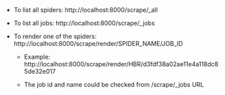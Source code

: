 - To list all spiders: http://localhost:8000/scrape/_all

- To list all jobs: http://localhost:8000/scrape/_jobs

- To render one of the spiders: http://localhost:8000/scrape/render/SPIDER_NAME/JOB_ID

  *  Example: http://localhost:8000/scrape/render/HBR/d3fdf38a02ae11e4a118dc85de32e017

  *  The job id and name could be checked from /scrape/_jobs URL
